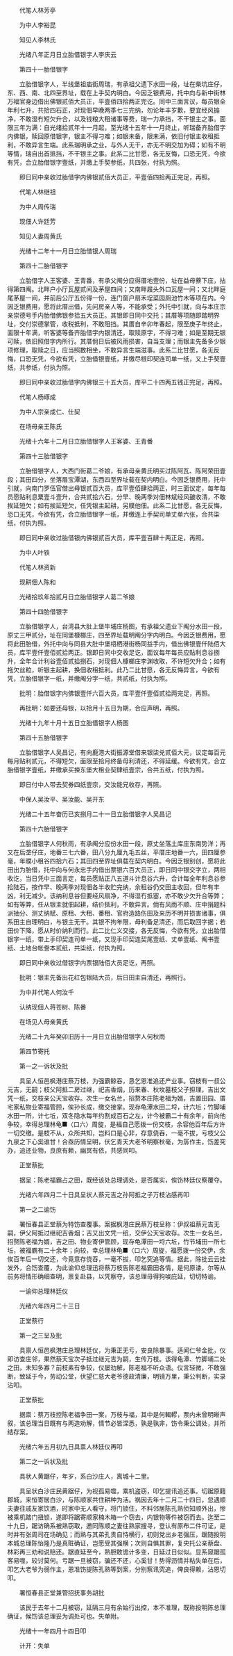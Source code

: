 <!-- { "loadSidebar": true } -->

　　代笔人林芳亭

　　为中人李裕昆

　　知见人李林氏

　　光绪八年正月日立胎借银字人李庆云

　　第四十一胎借银字

　　立胎借银字人，半线堡祖庙街周瑞，有承祖父遗下水田一段，址在柴坑庄仔，东、西、南、北四至界址，载在上手契内明白。今因乏银费用，托中向与新中街林万福官身边借出佛银贰佰大员正，平壹佰四拾两正完讫。同中三面言议，每员银全年利七升，共拾四石正，对现佃早晚两季七三完纳，勿论年丰岁歉，要宜经风搧净，不敢湿冇短欠升合，以及钱粮大租诸事等费，瑞一力承挡，不干银主之事。面限三年为满：自光绪拾贰年十一月起，至光绪十五年十一月终止，听瑞备齐胎借字内佛银，赎回原借银字，银主不得刁难；如银未备，限未满，依旧付银主收租抵利，不敢异言生端。此系瑞明承之业，与外人无干，亦无不明交加为碍；如有不明等情，瑞自出首抵挡，不干银主之事。此系二比甘愿，各无反悔，口恐无凭，今欲有凭，合立胎借银字壹纸，并缴上手契参纸，共四张，付执为照。

　　即日同中亲收过胎借字内佛银贰佰大员正，平壹佰四拾两正完足，再照。

　　代笔人林继祖

　　为中人周传瑞

　　现佃人许廷芳

　　知见人妻周黄氏

　　光绪十二年十一月日立胎借银人周瑞

　　第四十二胎借银字

　　立胎借字人王客婆、王青番，有承父阄分应得厝地壹份，址在益母藔下庄，拈得第四阄。北畔户小厅瓦屋贰间及茅屋四间；又南畔屐头外口瓦屋一间；又北畔庭尾茅屋一间，并前后公厅五份得一份，连门窗户扇禾埕菜园厕池竹木等项在内。今因乏银费用，愿将此厝出借，先问房亲人等，不能承受；外托中引就，向与本庄宗亲崇德号手内胎借佛银参拾五大员正。其银即日同中交托；其厝等项随即踏明界址，交付崇德掌管，收税抵利，不敢阻挡。其厝自辛卯年春起，限至庚子年终止，面限十年满，听客婆等备齐胎借字内银清还，取赎原字，不得刁难；如是至期无银可赎，依旧照借字内所行。其厝倘日后被风雨损害，自当支理；而银主先备多少银项修理，取赎之日，应当照数相坐，不敢异言生端滋事。此系二比甘愿，各无反悔，口恐无凭，今欲有凭，立胎借银壹纸，并缴尽根印契连司单一纸，又上手契壹纸，共参纸，付执为照。

　　即日同中亲收过胎借字内佛银三十五大员，库平二十四两五钱正完足，再照。

　　代笔人杨琢成

　　为中人宗亲成仁、仕契

　　在场母亲王陈氏

　　光绪十六年十二月日立胎借银字人王客婆、王青番

　　第四十三胎借银字

　　立胎借银字人，大西门街葛二爷娘，有承母亲黄氏明买过陈阿瓦、陈阿荣田壹段；其田四分，坐落眉宝潭湖，东西四至界址载在契内明白。今因乏银费用，托中引就，向南门罗伍官借出母银贰百大员，库平壹佰肆拾两正，时三面议定，每年每员愿贴利息粟壹斗壹升，合共贰拾六石，分早、晚两季对佃林斌经风皷收清，不敢挨延短欠；如有挨延短欠，任凭银主起耕，另贌他佃。此系二比甘愿，各无反悔，恐口无凭，今欲有凭，合立胎借银字一纸，并缴连上手契司单丈单六张，合共柒纸，付执为照。

　　即日同中亲收过胎借银内佛银贰百大员，库平壹百肆十两正足，再照。

　　为中人叶铁

　　代笔人林资新

　　现耕佃人陈和

　　光绪拾玖年拾贰月日立胎借银字人葛二爷娘

　　第四十四胎借银字

　　立胎借银字人，台湾县大肚上堡牛埔庄杨图，有承祖父遗业下阄分水田一段，原丈三甲贰分，址在同堡槺榔庄，四至界址载明阄分字内明白。今因乏银费用，愿将此田胎借，外托中向与同县大肚中堡梧栖港街杨同益手内，借出佛银壹仟陆佰大员，库平壹仟壹佰贰拾两正。银即日同中交收足讫，面议每年每员应贴利息谷捌升，全年合计利谷壹佰贰拾捌石，对现佃人槺榔庄李渊收取，不许短欠升合；如有拖欠丝粒，听银主起耕，换佃收租抵利。此乃二比甘愿，各无反悔异言，今欲有凭，立胎借银字一纸，并缴阄分字一纸，共贰纸，付执为照。

　　批明：胎借银字内佛银壹仟六百大员，库平壹仟壹佰贰拾两完足，再照。

　　再批明：如要还母银，以拾月十五日为期，合应声明，再照。

　　光绪十九年十月十五日立胎借银字人杨图

　　第四十五胎借银字

　　立胎借银字人吴昌记，有向鹿港大街振源堂借来银柒兑贰佰大元，议定每百元每月贴利贰元，不得短欠，面限至拾月终备母利清还，不得延缓。今欲有凭，合立胎借银字壹纸，并缴承买捒东堡大租业契肆纸壹宗，合共五纸，付执为照。

　　即日付中人带去契券四纸壹宗，交汝能兄收存，再照。

　　中保人吴汝平、吴汝能、吴开东

　　光绪二十五年奋历已亥捌月二十一日立胎借银字人吴昌记

　　第四十六胎借银字

　　立胎借银字人何秋雨，有承阄分应份水田一段，原丈坐落土库庄东南势洋；再又在后垄仔庄，地番三七六番，田八分九厘九毛五丝，平厝庄地番一六，田四厘参毫，年贌小租谷四拾六石；其田四至界址俱载在契内明白。今因乏银别创，愿将此田出为胎借，托中向与何永忠手内借出票银六百大员正，即日同中银交字立，两相收讫，当日凭中三面言定，每员愿贴正八五道斗计息谷六升，合计每全年利息谷参拾陆石，按作早、晚两季对现佃各半收贮完纳，余租谷仍交田主收回，但年有丰凶，利无减少。该纳利息谷但要经风扇净，不得湿冇抵塞，亦不敢少欠升合等弊；如有等弊，任从银主就佃起耕，结价抵利，不敢异言。倘有风雨不顺、庄中捐题科派抽分、测丈纳赋、原租、大租、番租、官府造路伤田及来历不明并损害诸事，俱系田主自理明白，与银主无干。其银不拘年限，母利备足清还，而后取回字据；若田价下降，愿从时价纳利而行。此二比仁义交接，各无反悔，今欲有凭，立出胎借银字一纸，带上手印契连司单一纸，又现手印契连契尾壹纸、丈单壹纸、阄书壹纸、土地台帐誊本贰纸，共柒纸，付执为照。

　　即日同中亲收过借银字内票银陆佰大员足讫，再照。

　　批明：银主先备出花红包银陆大员，后日田主自清还，再照行。

　　为中并代笔人何汝千

　　认纳现佃人蒋苍树、陈番

　　在场见人母亲黄氏

　　光绪二十九年癸卯旧历十一月日立出胎借银字人何秋雨

　　第四节寄托

　　第一之一诉状及批

　　具呈人恒邑枫港庄蔡万枝，为强霸鲸吞，恳乞恩准追还产业事。窃枝有一叔公元吉，无嗣；枝父阿抵二房过继，祀吉香烟，历来春、秋坆墓枝父子担理，吉出文凭一纸，交枝亲公天宝收存。次生一女名兰，招赘本庄陈老福为婿，吉置田园、厝宅家私物业寄福管顾，俟孙长成，缴交接掌。现存龟潭水田二埒，计六坵；竹脚埔水田一所，计七坵，双冬隐水每年约割成百石之左，计今被霸二十有余年，前向他争较，幸得总理林龟■〈口六〉周旋，是福自己愿拨一份交枝，余容他百年后方许一切交缴。是枝不从，众所共知，岂料口是心非，存意侥吞，一毫不拔，亏枝父公九泉之下心奚谁甘！合亟历情呈明，伏乞青天大老爷明察秋毫，为孱作主，饬差究办，追还业物，良庶有赖，幽冥有依，共感同叩。

　　正堂蔡批

　　据呈：陈老福霸占之田，既经该处总理调处，是否属实，俟饬林廷仪察覆夺。

　　光绪六年四月二十日具呈状人蔡元吉之孙阿抵之子万枝沾感再叩

　　第一之二谕饬

　　署恒春县正堂蔡为特饬查覆事。案据枫港庄民蔡万枝呈称：伊叔祖蔡元吉无嗣，伊父阿抵过继祀吉香烟；吉又出文凭一纸，交伊公天宝收存。次生一女名兰，招赘陈老福为婿，吉之田、物业寄伊管顾，现存龟潭田一埒六坵，竹节埔田一所七坵，被福霸有二十余年；向较，幸总理林龟■〈口六〉周旋，福愿拨一份交伊，余俟百年后一切交还，今竟意存侥吞，一毫不拔，叩乞究追等情。据此，除批云云挂发外，合饬查覆，为此谕仰总理迅将蔡万枝告陈老福霸田各情，是何原诿，尔等从前务将情形确细查明，禀复赴县，以凭察夺，该总理毋得狗唆庇延，切切特谕。

　　一谕仰总理林廷仪

　　光绪六年四月二十三日

　　正堂蔡行

　　第一之三呈及批

　　具禀人恒邑枫港庄总理林廷仪，为秉正无亏，安良除暴事。适闻仁爷金批，仪即访查庄邻，果然蔡天宝次子抵过继元吉为嗣，生传万枝。该得龟潭、竹脚埔二处之田，未知多寡？前枝素有争较，仪屡劝解，陈老福不听众语。仪言轻微，不敢强断，致延于今，劳动公堂，伏望仁慈大老爷德政清廉，明镜万里，秉公判断，实录沾叩。

　　正堂蔡批

　　据禀：蔡万枝控陈老福争田一案，万枝与福，其中是何輵轇，票内未曾明晰声叙，该总理当日既有与两造劝解，情节必皆深悉，孰是孰非，饬令秉公调处，并所结存案。

　　光绪六年五月初九日具禀人林廷仪再叩

　　第二之一诉状及批

　　具状人黄踞仔，年岁，系白沙庄人，离城十二里。

　　具呈状白沙庄民黄踞仔，为视孤易噬，乘机盗窃，叩乞提讯追还事。切踞原籍郡城，来恒寄居白沙，与陈顺家共住耕种为活。祸因去年十二月二十四日，忽遇顺夫妻往戚友家饮酒，时家中无人看守，将门锁住，不料邻居陈孔熟侦知顺外出，惨被乘机踏门扭锁，遂即将踞寄顺家楠木箱一个窃去，内银物等件被窃而去。迄至二十九日，踞访确系被熟窃取，邀同陈顺之妻往熟家搜寻，登认有原布二件可证，是时并有张周司在场确见；而熟与其弟孔贵自恃横行，初则党出乡老强压，踞随投明本城总理陈怡隆乃是真赃确证，岂愿受其强横；次则自惧其罪，复央托公亲蔡盘、林彩再三劝和说赔还。踞直延至今，熟胆敢诡计多变，日延过日似似。显系窥踞孤客易噬，较讨莫何。亏踞一旦被窃，骗还不还，心奚甘！势得沥情并粘失单在后，叩乞大老爷为弱作主，恩准饬提陈孔熟等到案，分别察讯究追，俾良得赖，沾恩切叩。

　　署恒春县正堂兼管招抚事务胡批

　　该民于去年十二月被窃，延隔三月有余始行出控，本不准理，既称投明陈总理确证，候饬该总理妥为调处可也。失单附。

　　光绪十一年四月十四日叩

　　计开：失单

